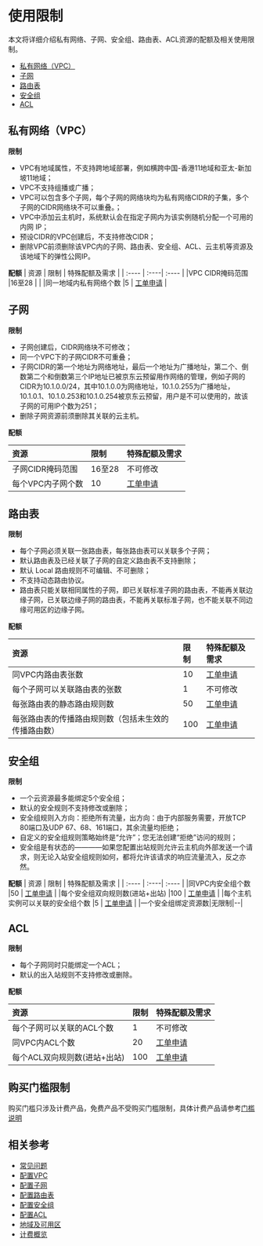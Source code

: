 # 使用限制
本文将详细介绍私有网络、子网、安全组、路由表、ACL资源的配额及相关使用限制。
- [私有网络（VPC）](restrictions#user-content-1)
- [子网](restrictions#user-content-2)
- [路由表](restrictions#user-content-3)
- [安全组](restrictions#user-content-4)
- [ACL](restrictions#user-content-5)

## 私有网络（VPC）

<div id="user-content-1"> </div>

**限制**

- VPC有地域属性，不支持跨地域部署，例如横跨中国-香港11地域和亚太-新加坡11地域；
- VPC不支持组播或广播；
- VPC可以包含多个子网，每个子网的网络块均为私有网络CIDR的子集，多个子网的CIDR网络块不可以重叠。；
- VPC中添加云主机时，系统默认会在指定子网内为该实例随机分配一个可用的内网 IP；
- 预设CIDR的VPC创建后，不支持修改CIDR；
- 删除VPC前须删除该VPC内的子网、路由表、安全组、ACL、云主机等资源及该地域下的弹性公网IP。

**配额**
| 资源	| 限制	| 特殊配额及需求	|
| :---- | :----| :---- |
|VPC CIDR掩码范围	|16至28	| 	|
|同一地域内私有网络个数	|5	| [工单申请](https://ticket.jdcloud.com/applyorder/form?cateId=1135&questionId=1155)	|


## 子网

<div id="user-content-2"> </div>

**限制**

- 子网创建后，CIDR网络块不可修改；
- 同一个VPC下的子网CIDR不可重叠；
- 子网CIDR的第一个地址为网络地址，最后一个地址为广播地址，第二个、倒数第二个和倒数第三个IP地址已被京东云预留用作网络的管理，例如子网的CIDR为10.1.0.0/24，其中10.1.0.0为网络地址，10.1.0.255为广播地址，10.1.0.1、10.1.0.253和10.1.0.254被京东云预留，用户是不可以使用的，故该子网的可用IP个数为251；
- 删除子网资源前须删除其关联的云主机。

**配额**

| 资源	| 限制	| 特殊配额及需求	|
| :---- | :----| :---- |
|子网CIDR掩码范围	|16至28	| 不可修改	|
|每个VPC内子网个数	|10	| [工单申请](https://ticket.jdcloud.com/applyorder/form?cateId=1135&questionId=1155)	|



## 路由表

<div id="user-content-3"> </div>

**限制**

- 每个子网必须关联一张路由表，每张路由表可以关联多个子网；
- 默认路由表及已经关联了子网的自定义路由表不支持删除；
- 默认 Local 路由规则不可编辑、不可删除；
- 不支持动态路由协议。
- 路由表只能关联相同属性的子网，即已关联标准子网的路由表，不能再关联边缘子网，已关联边缘子网的路由表，不能再关联标准子网，也不能关联不同边缘可用区的边缘子网。




**配额**

| 资源	| 限制	| 特殊配额及需求	|
| :---- | :----| :---- |
|同VPC内路由表张数	|10	| [工单申请](https://ticket.jdcloud.com/applyorder/form?cateId=1135&questionId=1155)	|
|每个子网可以关联路由表的张数	|1	| 不可修改	|
|每张路由表的静态路由规则数	|50	| [工单申请](https://ticket.jdcloud.com/applyorder/form?cateId=1135&questionId=1155)	|
|每张路由表的传播路由规则数（包括未生效的传播路由数）	|100	| [工单申请](https://ticket.jdcloud.com/applyorder/form?cateId=1135&questionId=1155)	|


## 安全组
<div id="user-content-4"> </div>

**限制**

- 一个云资源最多能绑定5个安全组；
- 默认的安全规则不支持修改或删除；
- 安全组规则入方向：拒绝所有流量，出方向：由于内部服务需要，开放TCP 80端口及UDP 67、68、161端口，其余流量均拒绝；
- 自定义的安全组规则策略始终是“允许”；您无法创建“拒绝”访问的规则；
- 安全组是有状态的————如果您配置出站规则允许云主机向外部发送一个请求，则无论入站安全组规则如何，都将允许该请求的响应流量流入，反之亦然。


**配额**
| 资源	| 限制	| 特殊配额及需求	|
| :---- | :----| :---- |
|同VPC内安全组个数	|50	| [工单申请](https://ticket.jdcloud.com/applyorder/form?cateId=1135&questionId=1155)	|
|每个安全组双向规则数(进站+出站)	|100	| [工单申请](https://ticket.jdcloud.com/applyorder/form?cateId=1135&questionId=1155)	|
|每个主机实例可以关联的安全组个数	|5	| [工单申请](https://ticket.jdcloud.com/applyorder/form?cateId=1135&questionId=1155)	|
|一个安全组绑定资源数|无限制|--|

## ACL

<div id="user-content-5"> </div>

**限制**

- 每个子网同时只能绑定一个ACL；
- 默认的出入站规则不支持修改或删除。

**配额**

| 资源	| 限制	| 特殊配额及需求	|
| :---- | :----| :---- |
|每个子网可以关联的ACL个数	|1	| 不可修改	|
|同VPC内ACL个数	|20	| [工单申请](https://ticket.jdcloud.com/applyorder/form?cateId=1135&questionId=1155)	|
|每个ACL双向规则数(进站+出站)	|100	| [工单申请](https://ticket.jdcloud.com/applyorder/form?cateId=1135&questionId=1155)	|



## 购买门槛限制

购买门槛只涉及计费产品，免费产品不受购买门槛限制，具体计费产品请参考[门槛说明](https://docs.jdcloud.com/cn/billing/postpay)

## 相关参考
- [常见问题](../FAQ/FAQ.md)
- [配置VPC](../Operation-Guide/VPC-Configuration.md)
- [配置子网](../Operation-Guide/Subnet-Configuration.md)
- [配置路由表](../Operation-Guide/Route-Table-Configuration.md)
- [配置安全组](../Operation-Guide/Security-Group-Configuration.md)
- [配置ACL](../Operation-Guide/Network-ACL-Configuration.md)
- [地域及可用区](Region-Az.md)
- [计费概览](../Pricing/Billing-Overview.md)
